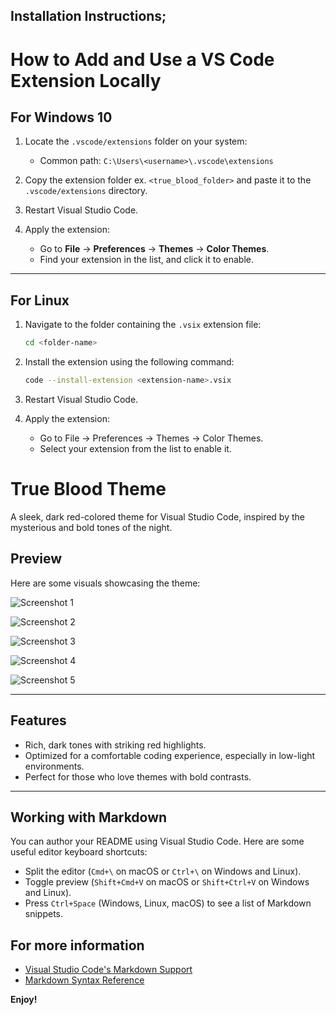 ## Installation Instructions;

# How to Add and Use a VS Code Extension Locally

## **For Windows 10**

1. Locate the `.vscode/extensions` folder on your system:
   - Common path: `C:\Users\<username>\.vscode\extensions`

2. Copy the extension folder ex. `<true_blood_folder>` and paste it to the `.vscode/extensions` directory.

3. Restart Visual Studio Code.

4. Apply the extension:
   - Go to **File** → **Preferences** → **Themes** → **Color Themes**.
   - Find your extension in the list, and click it to enable.

---

## **For Linux**

1. Navigate to the folder containing the `.vsix` extension file:
   ```bash
   cd <folder-name>

2. Install the extension using the following command:
    ```bash
    code --install-extension <extension-name>.vsix

3. Restart Visual Studio Code.

4. Apply the extension:

   - Go to File → Preferences → Themes → Color Themes.
   - Select your extension from the list to enable it.






# **True Blood Theme**

A sleek, dark red-colored theme for Visual Studio Code, inspired by the mysterious and bold tones of the night.

## **Preview**
Here are some visuals showcasing the theme:


![Screenshot 1](assets/img1.jpg)


![Screenshot 2](assets/img2.jpg)


![Screenshot 3](assets/img3.jpg)


![Screenshot 4](assets/img4.jpg)


![Screenshot 5](assets/img5.jpg)

---

## **Features**
- Rich, dark tones with striking red highlights.
- Optimized for a comfortable coding experience, especially in low-light environments.
- Perfect for those who love themes with bold contrasts.

---

## Working with Markdown

You can author your README using Visual Studio Code. Here are some useful editor keyboard shortcuts:

* Split the editor (`Cmd+\` on macOS or `Ctrl+\` on Windows and Linux).
* Toggle preview (`Shift+Cmd+V` on macOS or `Shift+Ctrl+V` on Windows and Linux).
* Press `Ctrl+Space` (Windows, Linux, macOS) to see a list of Markdown snippets.

## For more information

* [Visual Studio Code's Markdown Support](http://code.visualstudio.com/docs/languages/markdown)
* [Markdown Syntax Reference](https://help.github.com/articles/markdown-basics/)

**Enjoy!**
